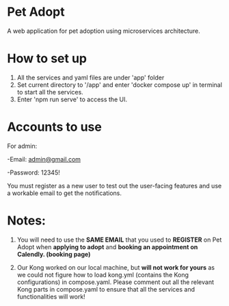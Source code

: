 # Pet Adopt
A web application for pet adoption using microservices architecture.

# How to set up
1. All the services and yaml files are under 'app' folder
2. Set current directory to '/app' and enter 'docker compose up' in terminal to start all the services.
3. Enter 'npm run serve' to access the UI.

# Accounts to use
For admin:

  -Email: admin@gmail.com
  
  -Password: 12345!
  
You must register as a new user to test out the user-facing features and use a workable email to get the notifications.

# Notes:
1. You will need to use the **SAME EMAIL** that you used to **REGISTER** on Pet Adopt when __applying to adopt__ and __booking an appointment on Calendly. (booking page)__

2. Our Kong worked on our local machine, but **will not work for yours** as we could not figure how to load kong.yml (contains the Kong configurations) in compose.yaml. Please comment out all the relevant Kong parts in compose.yaml to ensure that all the services and functionalities will work!
